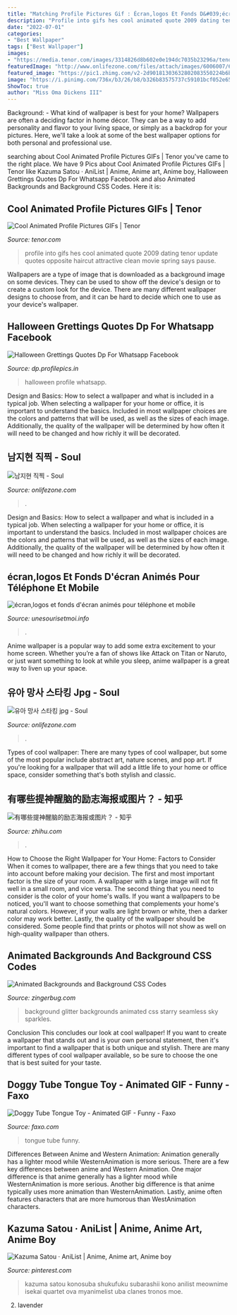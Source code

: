 ```yaml
---
title: "Matching Profile Pictures Gif : Écran,logos Et Fonds D&#039;écran Animés Pour Téléphone Et Mobile"
description: "Profile into gifs hes cool animated quote 2009 dating tenor update quotes opposite haircut attractive clean movie spring says pause"
date: "2022-07-01"
categories:
- "Best Wallpaper"
tags: ["Best Wallpaper"]
images:
- "https://media.tenor.com/images/3314826d8b602e0e194dc7035b23296a/tenor.gif"
featuredImage: "http://www.onlifezone.com/files/attach/images/6006007/624/916/014/718fe95f762a8f6dd7b0c033b49e947a.jpg"
featured_image: "https://pic1.zhimg.com/v2-2d90181303632802083550224b6b3400_r.jpg?source=1940ef5c"
image: "https://i.pinimg.com/736x/b3/26/b8/b326b83575737c59101bcf052e6583c2.jpg"
ShowToc: true
author: "Miss Oma Dickens III"
---
```



Background: - What kind of wallpaper is best for your home?
Wallpapers are often a deciding factor in home décor. They can be a way to add personality and flavor to your living space, or simply as a backdrop for your pictures. Here, we'll take a look at some of the best wallpaper options for both personal and professional use.

	

		
searching about Cool Animated Profile Pictures GIFs | Tenor you've came to the right place. We have 9 Pics about Cool Animated Profile Pictures GIFs | Tenor like Kazuma Satou · AniList | Anime, Anime art, Anime boy, Halloween Grettings Quotes Dp For Whatsapp Facebook and also Animated Backgrounds and Background CSS Codes. Here it is:
		
    
## Cool Animated Profile Pictures GIFs | Tenor

<img loading=lazy src="https://media.tenor.com/images/3314826d8b602e0e194dc7035b23296a/tenor.gif" onerror="this.onerror=null;this.src='https://tse1.mm.bing.net/th?id=OIP.MxSCbYtgLg4ZTccDWyMpagAAAA&amp;pid=15.1';" alt="Cool Animated Profile Pictures GIFs | Tenor">

_Source: tenor.com_

>profile into gifs hes cool animated quote 2009 dating tenor update quotes opposite haircut attractive clean movie spring says pause. 

	

Wallpapers are a type of image that is downloaded as a background image on some devices. They can be used to show off the device's design or to create a custom look for the device. There are many different wallpaper designs to choose from, and it can be hard to decide which one to use as your device's wallpaper.

    
## Halloween Grettings Quotes Dp For Whatsapp Facebook

<img loading=lazy src="https://dp.profilepics.in/profile_pictures/halloween/halloween-dp-profile-pics-01.jpg" onerror="this.onerror=null;this.src='https://tse2.mm.bing.net/th?id=OIP.-Y07mL1HcmDMKIasVKOuaQAAAA&amp;pid=15.1';" alt="Halloween Grettings Quotes Dp For Whatsapp Facebook">

_Source: dp.profilepics.in_

>halloween profile whatsapp. 

	

Design and Basics: How to select a wallpaper and what is included in a typical job.
When selecting a wallpaper for your home or office, it is important to understand the basics. Included in most wallpaper choices are the colors and patterns that will be used, as well as the sizes of each image. Additionally, the quality of the wallpaper will be determined by how often it will need to be changed and how richly it will be decorated.

    
## 남지현 직찍 - Soul

<img loading=lazy src="http://www.onlifezone.com/files/attach/images/6006007/624/916/014/718fe95f762a8f6dd7b0c033b49e947a.jpg" onerror="this.onerror=null;this.src='https://tse1.mm.bing.net/th?id=OIP.luNyOcWZGVy03dkqzHSHZQHaLI&amp;pid=15.1';" alt="남지현 직찍 - Soul">

_Source: onlifezone.com_

>. 

	

Design and Basics: How to select a wallpaper and what is included in a typical job.
When selecting a wallpaper for your home or office, it is important to understand the basics. Included in most wallpaper choices are the colors and patterns that will be used, as well as the sizes of each image. Additionally, the quality of the wallpaper will be determined by how often it will need to be changed and how richly it will be decorated.

    
## écran,logos Et Fonds D&#039;écran Animés Pour Téléphone Et Mobile

<img loading=lazy src="https://www.unesourisetmoi.info/t/galeries/062/fond-portable-anime_062.gif" onerror="this.onerror=null;this.src='https://tse2.mm.bing.net/th?id=OIP.aUXFmBe2xpdRV3NRetobdwAAAA&amp;pid=15.1';" alt="écran,logos et fonds d&#039;écran animés pour téléphone et mobile">

_Source: unesourisetmoi.info_

>. 

	

Anime wallpaper is a popular way to add some extra excitement to your home screen. Whether you’re a fan of shows like Attack on Titan or Naruto, or just want something to look at while you sleep, anime wallpaper is a great way to liven up your space.

    
## 유아 망사 스타킹 Jpg - Soul

<img loading=lazy src="http://www.onlifezone.com/files/attach/images/6006007/244/677/016/ebeb3458ec90ed08fb07e8609e1af72a.jpg" onerror="this.onerror=null;this.src='https://tse4.mm.bing.net/th?id=OIP.JUzvxbBb3JprE7v_YI0OMwHaLG&amp;pid=15.1';" alt="유아 망사 스타킹 jpg - Soul">

_Source: onlifezone.com_

>. 

	

Types of cool wallpaper:
There are many types of cool wallpaper, but some of the most popular include abstract art, nature scenes, and pop art. If you're looking for a wallpaper that will add a little life to your home or office space, consider something that's both stylish and classic.

    
## 有哪些提神醒脑的励志海报或图片？ - 知乎

<img loading=lazy src="https://pic1.zhimg.com/v2-2d90181303632802083550224b6b3400_r.jpg?source=1940ef5c" onerror="this.onerror=null;this.src='https://tse3.mm.bing.net/th?id=OIP.HFQz-ItqCyAmtpkLFd0RMQHaHa&amp;pid=15.1';" alt="有哪些提神醒脑的励志海报或图片？ - 知乎">

_Source: zhihu.com_

>. 

	

How to Choose the Right Wallpaper for Your Home: Factors to Consider
When it comes to wallpaper, there are a few things that you need to take into account before making your decision. The first and most important factor is the size of your room. A wallpaper with a large image will not fit well in a small room, and vice versa. 
The second thing that you need to consider is the color of your home's walls. If you want a wallpapers to be noticed, you'll want to choose something that complements your home's natural colors. However, if your walls are light brown or white, then a darker color may work better. 
Lastly, the quality of the wallpaper should be considered. Some people find that prints or photos will not show as well on high-quality wallpaper than others.

    
## Animated Backgrounds And Background CSS Codes

<img loading=lazy src="https://www.zingerbug.com/Backgrounds/background_images/red_starry_sky_glitter_background_seamless.gif" onerror="this.onerror=null;this.src='https://tse4.mm.bing.net/th?id=OIP.wDLrWdx77nvYn7xzKe3ZlQHaHa&amp;pid=15.1';" alt="Animated Backgrounds and Background CSS Codes">

_Source: zingerbug.com_

>background glitter backgrounds animated css starry seamless sky sparkles. 

	

Conclusion
This concludes our look at cool wallpaper! If you want to create a wallpaper that stands out and is your own personal statement, then it's important to find a wallpaper that is both unique and stylish. There are many different types of cool wallpaper available, so be sure to choose the one that is best suited for your taste.

    
## Doggy Tube Tongue Toy - Animated GIF - Funny - Faxo

<img loading=lazy src="https://d28mt5n9lkji5m.cloudfront.net/i/chadWiMrbx.gif" onerror="this.onerror=null;this.src='https://tse4.mm.bing.net/th?id=OIP.FdVzE9IEoJn9kg1dmTcbSQHaKB&amp;pid=15.1';" alt="Doggy Tube Tongue Toy - Animated GIF - Funny - Faxo">

_Source: faxo.com_

>tongue tube funny. 

	

Differences Between Anime and Western Animation: Animation generally has a lighter mood while WesternAnimation is more serious.
There are a few key differences between anime and Western Animation. One major difference is that anime generally has a lighter mood while WesternAnimation is more serious. Another big difference is that anime typically uses more animation than WesternAnimation. Lastly, anime often features characters that are more humorous than WestAnimation characters.

    
## Kazuma Satou · AniList | Anime, Anime Art, Anime Boy

<img loading=lazy src="https://i.pinimg.com/736x/b3/26/b8/b326b83575737c59101bcf052e6583c2.jpg" onerror="this.onerror=null;this.src='https://tse2.mm.bing.net/th?id=OIP.hDZ83ob-_NitMfuqgDBOngAAAA&amp;pid=15.1';" alt="Kazuma Satou · AniList | Anime, Anime art, Anime boy">

_Source: pinterest.com_

>kazuma satou konosuba shukufuku subarashii kono anilist meownime isekai quartet ova myanimelist uba clanes tronos moe. 

	

2. lavender 

